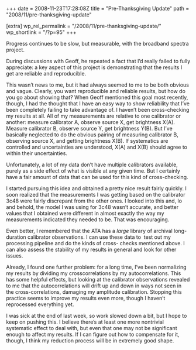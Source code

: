+++
date = 2008-11-23T17:28:08Z
title = "Pre-Thanksgiving Update"
path = "2008/11/pre-thanksgiving-update"

[extra]
wp_rel_permalink = "/2008/11/pre-thanksgiving-update/"
wp_shortlink = "/?p=95"
+++

Progress continues to be slow, but measurable, with the broadband spectra
project.

During discussions with Geoff, he repeated a fact that I’d really failed to
fully appreciate: a key aspect of this project is demonstrating that the
results I get are reliable and reproducible.

This wasn’t news to me, but it had always seemed to me to be both obvious and
vague. Clearly, you want reproducible and reliable results, but how do you go
about showing that? When Geoff mentioned this goal most recently, though, I
had the thought that I have an easy way to show reliability that I’ve been
completely failing to take advantage of. I haven’t been cross-checking my
results at all. All of my measurements are relative to one calibrator or
another: measure calibrator A, observe source X, get brightness X(A). Measure
calibrator B, observe source Y, get brightness Y(B). But I’ve basically
neglected to do the obvious pairing of measuring calibrator B, observing
source X, and getting brightness X(B). If systematics are controlled and
uncertainties are understood, X(A) and X(B) should agree to within their
uncertainties.

Unfortunately, a lot of my data don’t have multiple calibrators available,
purely as a side effect of what is visible at any given time. But I certainly
have a fair amount of data that can be used for this kind of cross-checking.

I started pursuing this idea and obtained a pretty nice result fairly quickly.
I soon realized that the measurements I was getting based on the calibrator
3c48 were fairly discrepant from the other ones. I looked into this and, lo
and behold, the model I was using for 3c48 wasn’t accurate, and better values
that I obtained were different in almost exactly the way my measurements
indicated they needed to be. That was encouraging.

Even better, I remembered that the ATA has a _large_ library of archival
long-duration calibrator observations. I can use these data to  test out my
processing pipeline and do the kinds of cross- checks mentioned above. I can
also assess the stability of my results in general and look for other issues.

Already, I found one further problem: for a long time, I’ve been normalizing
my results by dividing my crosscorrelations by my autocorrelations. This has
some helpful effects, but looking at the calibrator observations revealed to
me that the autocorrelations will drift up and down in ways not seen in the
cross-correlations, damaging my amplitude calibration. Stopping this practice
seems to improve my results even more, though I haven’t reprocessed everything
yet.

I was sick at the end of last week, so work slowed down a bit, but I hope to
keep on pushing this. I believe there’s at least one more nontrivial
systematic effect to deal with, but even that one may not be significant
enough to affect my results. If I can figure out how to compensate for it,
though, I think my reduction process will be in extremely good shape.
